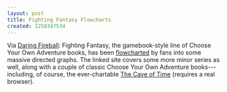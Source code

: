 ```yaml
---
layout: post
title: Fighting Fantasy Flowcharts
created: 1258347534
---
```

Via [Daring Fireball](http://daringfireball.net/linked/2009/11/13/fighting-fantasy-flowcharts):  Fighting Fantasy, the gamebook-style line of Choose Your Own Adventure books, has been [flowcharted](http://outspaced.fightingfantasy.org/SVG_Flowcharts/main.html) by fans into some massive directed graphs.  The linked site covers some more minor series as well, along with a couple of classic Choose Your Own Adventure books---including, of course, the ever-chartable [The Cave of Time](http://outspaced.fightingfantasy.org/SVG_Flowcharts/CYOA001.svgz) (requires a real browser).
